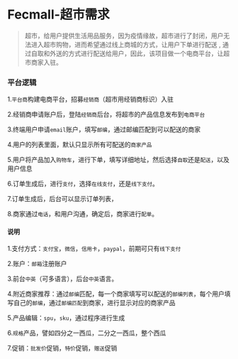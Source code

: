 Fecmall-超市需求
======

> 超市，给用户提供生活用品服务，因为疫情缘故，超市进行了封闭，用户无法进入超市购物，进而希望通过线上商城的方式，让用户下单进行配送
> , 通过自取和外送的方式进行配送给用户，因此，该项目做一个电商平台，让超市商家入驻。


### 平台逻辑

1.`平台商`构建电商平台，招募`经销商`（超市用经销商标识）入驻

2.经销商申请账户后，登陆`经销商`后台，将超市的产品信息发布到`电商平台`

3.终端用户申请`email`账户，填写`邮编`，通过邮编匹配到可以配送的商家

4.用户的列表里面，默认只显示所有可配送的`商家产品`

5.用户将产品加入`购物车`，进行下单，填写详细地址，然后选择`自取`还是`配送`，以及用户信息

6.订单生成后，进行`支付`，选择`在线支付`，还是`线下支付`。

7.订单生成后，后台可以显示订单列表，

8.商家通过`电话`，和用户沟通，确定后，商家进行`配单`。


#### 说明

1.支付方式：`支付宝`，`微信`，`信用卡`，`paypal`，前期可只有`线下支付`

2.账户：`邮箱`注册账户

3.前台`中英`（可多语言），后台`中英`语言。

4.附近商家推荐：通过`邮编`匹配，每一个商家填写可以配送的`邮编列表`，每个用户填写自己的`邮编`，通过`邮编匹配`到商家，进行显示对应的商家产品

5.产品编辑：`spu`，`sku`，通过程序进行生成

6.`规格`产品，譬如四分之一西瓜，二分之一西瓜，整个西瓜

7.促销：`批发价`促销，`特价`促销，`赠送`促销







































